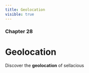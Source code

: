 ```yaml
---
title: Geolocation
visible: true
---
```


### Chapter 28

# Geolocation

Discover the **geolocation** of sellacious 
